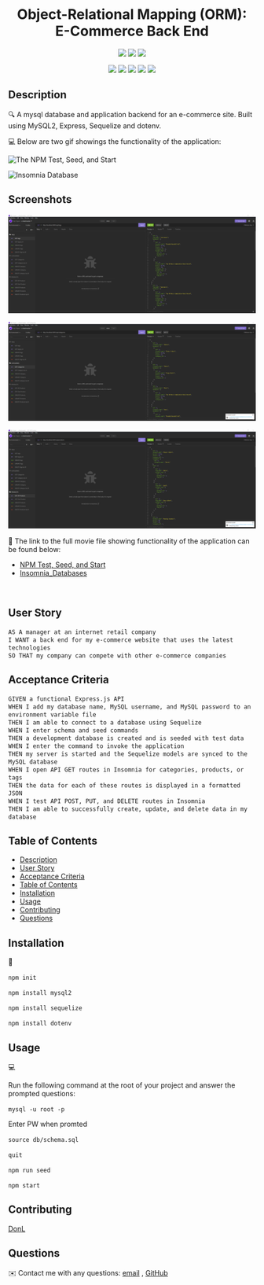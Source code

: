 
<h1 align="center">Object-Relational Mapping (ORM): E-Commerce Back End</h1>
  
<p align="center">
    <img src="https://img.shields.io/github/repo-size/jpd61/e-commerce-backend" />
    <img src="https://img.shields.io/github/languages/top/jpd61/e-commerce-backend"  />
    <img src="https://img.shields.io/github/issues/jpd61/e-commerce-backend" />
    </a>
</p>
  
<p align="center">
    <img src="https://img.shields.io/badge/Javascript-yellow" />
    <img src="https://img.shields.io/badge/express-orange" />
    <img src="https://img.shields.io/badge/Sequelize-blue"  />
    <img src="https://img.shields.io/badge/mySQL-blue"  />
    <img src="https://img.shields.io/badge/dotenv-green" />
</p>
   
## Description

🔍 A mysql database and application backend for an e-commerce site. Built using MySQL2, Express, Sequelize and dotenv.
  
💻 Below are two gif showings the functionality of the application:
  
![The NPM Test, Seed, and Start](images\NPM_test-seed-start.gif)

![Insomnia Database](images\node-server_demo.gif)

## Screenshots

![GET_POST_PUT_DELETE-Tags](images\tag-screenshot.png)

![GET_POST_PUT_DELETE-Categories](images\category-screenshot.png)

![GET_POST_PUT_DELETE-Products](images\product-screenshot.png)
  
🎥 The link to the full movie file showing functionality of the application can be found below: 
<br>

- [NPM Test, Seed, and Start](https://drive.google.com/file/d/1bvqV7ZctUfLJMiobtK20Ob-Bc7E8wn2q/view)
- [Insomnia_Databases](https://drive.google.com/file/d/1Sjw_no8ZjbZH9kfufqh51LP9bE3vqHje/view)
 
<br>

## User Story
  
```
AS A manager at an internet retail company
I WANT a back end for my e-commerce website that uses the latest technologies
SO THAT my company can compete with other e-commerce companies
```
  
## Acceptance Criteria
  
``` 
GIVEN a functional Express.js API
WHEN I add my database name, MySQL username, and MySQL password to an environment variable file
THEN I am able to connect to a database using Sequelize
WHEN I enter schema and seed commands
THEN a development database is created and is seeded with test data
WHEN I enter the command to invoke the application
THEN my server is started and the Sequelize models are synced to the MySQL database
WHEN I open API GET routes in Insomnia for categories, products, or tags
THEN the data for each of these routes is displayed in a formatted JSON
WHEN I test API POST, PUT, and DELETE routes in Insomnia
THEN I am able to successfully create, update, and delete data in my database
```
  
## Table of Contents
- [Description](#description)
- [User Story](#user-story)
- [Acceptance Criteria](#acceptance-criteria)
- [Table of Contents](#table-of-contents)
- [Installation](#installation)
- [Usage](#usage)
- [Contributing](#contributing)
- [Questions](#questions)

## Installation
💾   
  
`npm init`

`npm install mysql2`

`npm install sequelize`

`npm install dotenv`
  
## Usage
💻   
  
Run the following command at the root of your project and answer the prompted questions:

`mysql -u root -p`

Enter PW when promted

`source db/schema.sql`

`quit`

`npm run seed`
  
`npm start`

## Contributing
[DonL](https://github.com/DonL44)

## Questions
✉️ Contact me with any questions: [email](Donovan1478@yahoo.com) , [GitHub](https://github.com/DonL44)<br />